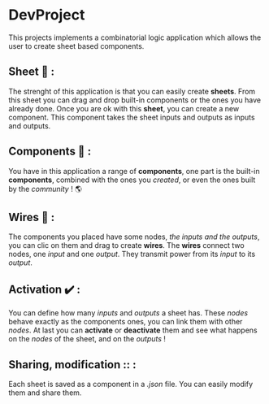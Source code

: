 # DevProject

This projects implements a combinatorial logic application which allows the user to create sheet based components.

## Sheet 📄 :

The strenght of this application is that you can easily create **sheets**. From this sheet you can drag and drop built-in components or the ones you have already done.
Once you are ok with this **sheet**, you can create a new component. This component takes the sheet inputs and outputs as inputs and outputs.

## Components 🧰 :

You have in this application a range of **components**, one part is the built-in **components**, combined with the ones you *created*, or even the ones built by the *community* ! 🌎

## Wires 🔌 :

The components you placed have some nodes, *the inputs and the outputs*, you can clic on them and drag to create **wires**. The **wires** connect two nodes, one *input* and one *output*. They transmit power from its *input* to its *output*.

## Activation ✔️ :

You can define how many *inputs* and *outputs* a sheet has. These *nodes* behave exactly as the components ones, you can link them with other *nodes*. At last you can **activate** or **deactivate** them and see what happens on the *nodes* of the sheet, and on the *outputs* !

## Sharing, modification :: :

Each sheet is saved as a component in a *.json* file. You can easily modify them and share them.
